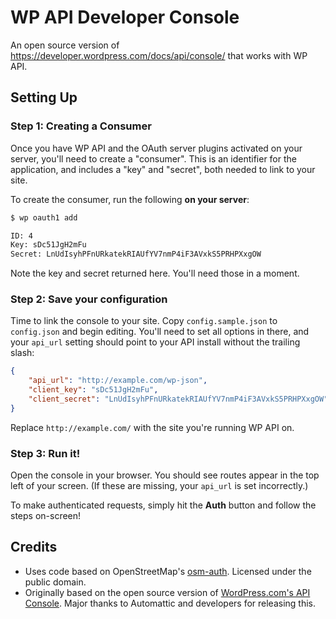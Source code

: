 # WP API Developer Console

An open source version of https://developer.wordpress.com/docs/api/console/ that
works with WP API.

## Setting Up

### Step 1: Creating a Consumer
Once you have WP API and the OAuth server plugins activated on your server,
you'll need to create a "consumer". This is an identifier for the application,
and includes a "key" and "secret", both needed to link to your site.

To create the consumer, run the following **on your server**:
```bash
$ wp oauth1 add

ID: 4
Key: sDc51JgH2mFu
Secret: LnUdIsyhPFnURkatekRIAUfYV7nmP4iF3AVxkS5PRHPXxgOW
```

Note the key and secret returned here. You'll need those in a moment.

### Step 2: Save your configuration
Time to link the console to your site. Copy `config.sample.json` to
`config.json` and begin editing. You'll need to set all options in there, and
your `api_url` setting should point to your API install without the
trailing slash:

```json
{
    "api_url": "http://example.com/wp-json",
    "client_key": "sDc51JgH2mFu",
    "client_secret": "LnUdIsyhPFnURkatekRIAUfYV7nmP4iF3AVxkS5PRHPXxgOW"
}
```

Replace `http://example.com/` with the site you're running WP API on.

### Step 3: Run it!
Open the console in your browser. You should see routes appear in the top left
of your screen. (If these are missing, your `api_url` is set incorrectly.)

To make authenticated requests, simply hit the **Auth** button and follow the
steps on-screen!

## Credits
* Uses code based on OpenStreetMap's [osm-auth][]. Licensed under the public
  domain.
* Originally based on the open source version of
  [WordPress.com's API Console][wpcom-console]. Major thanks to Automattic and
  developers for releasing this.

[osm-auth]: https://github.com/osmlab/osm-auth
[wpcom-console]: https://github.com/Automattic/rest-api-console